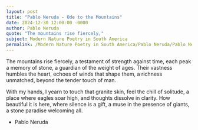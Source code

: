 ```yaml
---
layout: post
title: "Pablo Neruda - Ode to the Mountains"
date: 2024-12-30 12:00:00 -0000
author: Pablo Neruda
quote: "The mountains rise fiercely,"
subject: Modern Nature Poetry in South America
permalink: /Modern Nature Poetry in South America/Pablo Neruda/Pablo Neruda - Ode to the Mountains
---
```


The mountains rise fiercely,
a testament of strength against time,
each peak a memory of stone,
a guardian of the weight of ages.
Their vastness humbles the heart,
echoes of winds that shape them,
a richness unmatched,
beyond the tender touch of man.

With my hands, I yearn to touch
that granite skin,
feel the chill of solitude,
a place where eagles soar high,
and thoughts dissolve in clarity.
How beautiful it is here,
where silence is a gift,
a muse in the presence of giants,
a stone paradise welcoming all.

- Pablo Neruda
